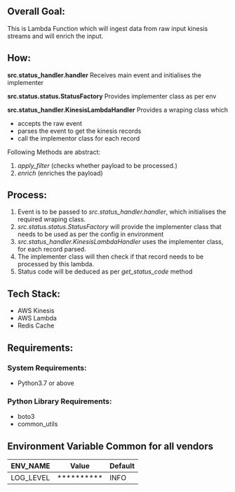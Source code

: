 ## Overall Goal:
This is Lambda Function which will ingest data from raw input kinesis streams and will enrich the input.


## How:
**src.status_handler.handler**
Receives main event and initialises the implementer

**src.status.status.StatusFactory**
Provides implementer class as per env

**src.status_handler.KinesisLambdaHandler**
Provides a wraping class which 
- accepts the raw event
- parses the event to get the kinesis records
- call the implementor class for each record

Following Methods are abstract:
1. *apply_filter* (checks whether payload to be processed.)
2. *enrich* (enriches the payload)

## Process:
1. Event is to be passed to *src.status_handler.handler*, which initialises the required wraping class.
2. *src.status.status.StatusFactory* will provide the implementer class that needs to be used as per the config in environment
3. *src.status_handler.KinesisLambdaHandler* uses the implementer class, for each record parsed.
5. The implementer class will then check if that record needs to be processed by this lambda.
6. Status code will be deduced as per *get_status_code* method


## Tech Stack:
- AWS Kinesis
- AWS Lambda
- Redis Cache


## Requirements:
### System Requirements:
- Python3.7 or above

### Python Library Requirements:
- boto3
- common_utils


## Environment Variable Common for all vendors 
| ENV_NAME | Value | Default |
| ------ | ------ | ------- |
| LOG_LEVEL | **********| INFO |

